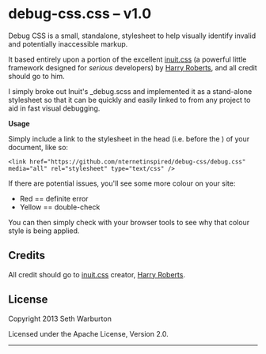 # debug-css.css – v1.0

Debug CSS is a small, standalone, stylesheet to help visually identify invalid and potentially inaccessible markup.

It based entirely upon a portion of the excellent [inuit.css](https://github.com/csswizardry/inuit.css/) (a powerful little framework designed for _serious_ developers) by [Harry Roberts](https://github.com/csswizardry), and all credit should go to him.

I simply broke out Inuit's _debug.scss and implemented it as a stand-alone stylesheet so that it can be quickly and easily linked to from any project to aid in fast visual debugging.

**Usage**

Simply include a link to the stylesheet in the head (i.e. before the </head>) of your document, like so:

    <link href="https://github.com/nternetinspired/debug-css/debug.css" media="all" rel="stylesheet" type="text/css" />

If there are potential issues, you'll see some more colour on your site:

 * Red          ==      definite error
 * Yellow       ==      double-check

You can then simply check with your browser tools to see why that colour style is being applied.

## Credits

All credit should go to [inuit.css](https://github.com/csswizardry/inuit.css/) creator, [Harry Roberts](https://github.com/csswizardry).

## License

Copyright 2013 Seth Warburton

Licensed under the Apache License, Version 2.0.

---
